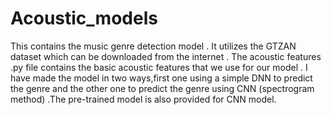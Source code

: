 # Acoustic_models

This contains the music genre detection model . It utilizes the GTZAN dataset which can be downloaded from the internet . The acoustic features .py file contains the basic acoustic features that we use for our model . I have made the model in two ways,first one using a simple DNN to predict the genre and the other one to predict the genre using CNN (spectrogram method) .The pre-trained model is also provided for CNN model.
